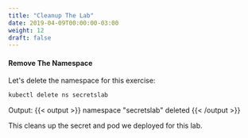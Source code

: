 ```yaml
---
title: "Cleanup The Lab"
date: 2019-04-09T00:00:00-03:00
weight: 12
draft: false
---
```



#### Remove The Namespace

Let's delete the namespace for this exercise:

```bash
kubectl delete ns secretslab
```
Output: 
{{< output >}}
namespace "secretslab" deleted
{{< /output >}}

This cleans up the secret and pod we deployed for this lab.